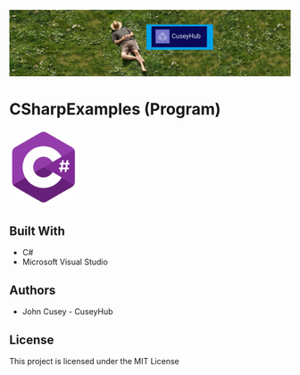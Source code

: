 ![CuseyHub](https://github.com/cusey/ImageForWiki/blob/master/Logos/CuseyHub_Banner_Small.jpg)

# CSharpExamples (Program)

![C#](https://github.com/cusey/ImageForWiki/blob/master/Logos/CSharpSmall.PNG)  

## Built With
* C#
* Microsoft Visual Studio      

## Authors
* John Cusey - CuseyHub  

## License   
This project is licensed under the MIT License
